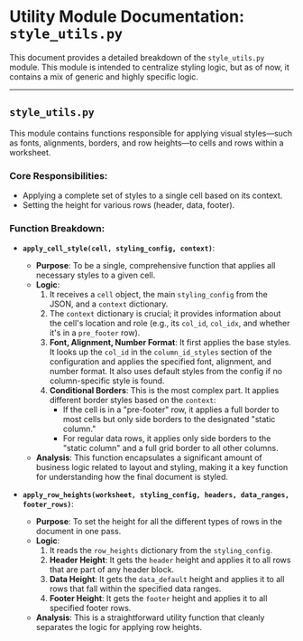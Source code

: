 # Utility Module Documentation: `style_utils.py`

This document provides a detailed breakdown of the `style_utils.py` module. This module is intended to centralize styling logic, but as of now, it contains a mix of generic and highly specific logic.

---

## `style_utils.py`

This module contains functions responsible for applying visual styles—such as fonts, alignments, borders, and row heights—to cells and rows within a worksheet.

### Core Responsibilities:
- Applying a complete set of styles to a single cell based on its context.
- Setting the height for various rows (header, data, footer).

### Function Breakdown:

- **`apply_cell_style(cell, styling_config, context)`**:
    - **Purpose**: To be a single, comprehensive function that applies all necessary styles to a given cell.
    - **Logic**:
        1.  It receives a `cell` object, the main `styling_config` from the JSON, and a `context` dictionary.
        2.  The `context` dictionary is crucial; it provides information about the cell's location and role (e.g., its `col_id`, `col_idx`, and whether it's in a `pre_footer` row).
        3.  **Font, Alignment, Number Format**: It first applies the base styles. It looks up the `col_id` in the `column_id_styles` section of the configuration and applies the specified font, alignment, and number format. It also uses default styles from the config if no column-specific style is found.
        4.  **Conditional Borders**: This is the most complex part. It applies different border styles based on the `context`:
            - If the cell is in a "pre-footer" row, it applies a full border to most cells but only side borders to the designated "static column."
            - For regular data rows, it applies only side borders to the "static column" and a full grid border to all other columns.
    - **Analysis**: This function encapsulates a significant amount of business logic related to layout and styling, making it a key function for understanding how the final document is styled.

- **`apply_row_heights(worksheet, styling_config, headers, data_ranges, footer_rows)`**:
    - **Purpose**: To set the height for all the different types of rows in the document in one pass.
    - **Logic**:
        1.  It reads the `row_heights` dictionary from the `styling_config`.
        2.  **Header Height**: It gets the `header` height and applies it to all rows that are part of any header block.
        3.  **Data Height**: It gets the `data_default` height and applies it to all rows that fall within the specified data ranges.
        4.  **Footer Height**: It gets the `footer` height and applies it to all specified footer rows.
    - **Analysis**: This is a straightforward utility function that cleanly separates the logic for applying row heights.
